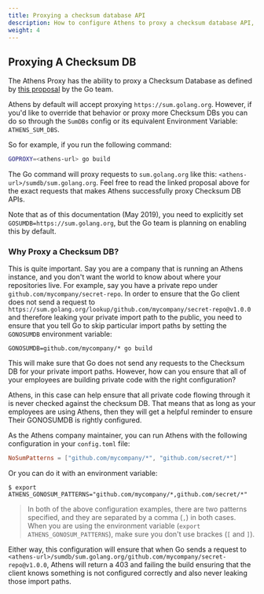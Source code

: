 ```yaml
---
title: Proxying a checksum database API
description: How to configure Athens to proxy a checksum database API, and why you might want to.
weight: 4
---
```


## Proxying A Checksum DB

The Athens Proxy has the ability to proxy a Checksum Database as defined by [this proposal](https://go.googlesource.com/proposal/+/master/design/25530-sumdb.md) by the Go team.

Athens by default will accept proxying `https://sum.golang.org`. However, if you'd like to override that behavior or proxy more Checksum DBs you can do so through the `SumDBs` config or its equivalent Environment Variable: `ATHENS_SUM_DBS`.

So for example, if you run the following command:

```bash
GOPROXY=<athens-url> go build
```

The Go command will proxy requests to `sum.golang.org` like this: `<athens-url>/sumdb/sum.golang.org`. Feel free to read the linked proposal above for the exact requests that makes Athens successfully proxy Checksum DB APIs.

Note that as of this documentation (May 2019), you need to explicitly set `GOSUMDB=https://sum.golang.org`, but the Go team is planning on enabling this by default.

### Why Proxy a Checksum DB?

This is quite important. Say you are a company that is running an Athens instance, and you don't want the world to know about where your 
repositories live. For example, say you have a private repo under `github.com/mycompany/secret-repo`. In order to ensure that the Go client 
does not send a request to `https://sum.golang.org/lookup/github.com/mycompany/secret-repo@v1.0.0` and therefore leaking your private import path to the public, you need to ensure that you tell Go to skip particular import paths by setting the `GONOSUMDB` environment variable:

```
GONOSUMDB=github.com/mycompany/* go build
```

This will make sure that Go does not send any requests to the Checksum DB for your private import paths. However, how can you ensure that all of your employees are building private code with the right configuration?

Athens, in this case can help ensure that all private code flowing through it is never checked against the checksum DB. That means that as long as your employees are using Athens, then they will get a helpful reminder to ensure Their GONOSUMDB is rightly configured.

As the Athens company maintainer, you can run Athens with the following configuration in your `config.toml` file:

```toml
NoSumPatterns = ["github.com/mycompany/*", "github.com/secret/*"]
```

Or you can do it with an environment variable:

```console
$ export ATHENS_GONOSUM_PATTERNS="github.com/mycompany/*,github.com/secret/*"
```

>In both of the above configuration examples, there are two patterns specified, and they are separated by a comma (`,`) in both cases. When you are using the environment variable (`export ATHENS_GONOSUM_PATTERNS`), make sure you don't use brackes (`[` and `]`).

Either way, this configuration will ensure that when Go sends a request to `<athens-url>/sumdb/sum.golang.org/github.com/mycompany/secret-repo@v1.0.0`, Athens will return a 403 and failing the build ensuring that the client knows something is not configured correctly and also never leaking those import paths.
